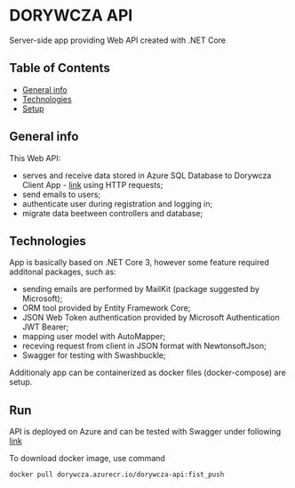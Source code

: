 # DORYWCZA API

Server-side app providing Web API created with .NET Core

## Table of Contents

* [General info](#general-info)
* [Technologies](#technologies)
* [Setup](#run)

## General info

This Web API:
- serves and receive data stored in Azure SQL Database to Dorywcza Client App - [link](https://dorywcza-client.azurewebsites.net) using HTTP requests;
- send emails to users;
- authenticate user during registration and logging in;
- migrate data beetween controllers and database;

## Technologies

App is basically based on .NET Core 3, however some feature required additonal packages, such as:
- sending emails are performed by MailKit (package suggested by Microsoft);
- ORM tool provided by Entity Framework Core;
- JSON Web Token authentication provided by Microsoft Authentication JWT Bearer;
- mapping user model with AutoMapper;
- receving request from client in JSON format with NewtonsoftJson;
- Swagger for testing with Swashbuckle;

Additionaly app can be containerized as docker files (docker-compose) are setup.

## Run

API is deployed on Azure and can be tested with Swagger under following [link](https://dorywcza.azurewebsites.net/swagger/index.html)

To download docker image, use command

```
docker pull dorywcza.azurecr.io/dorywcza-api:fist_push
```
